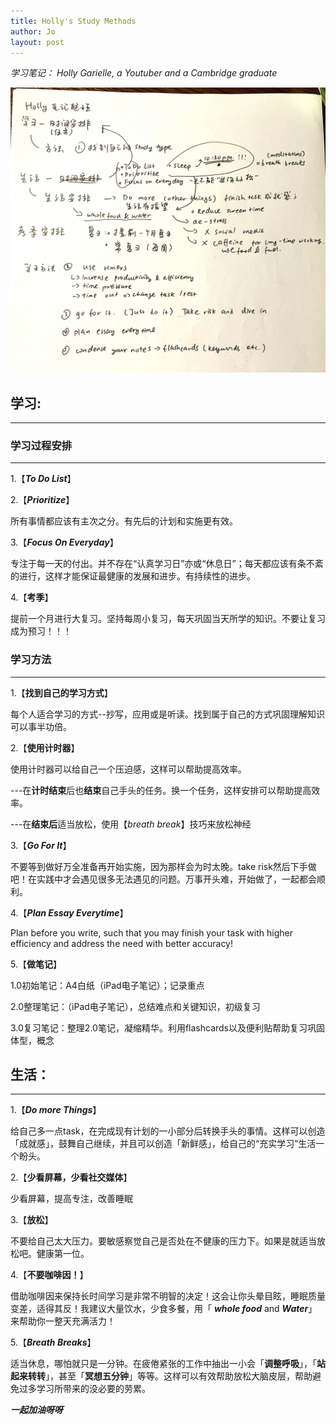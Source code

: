 ```yaml
---
title: Holly's Study Methods
author: Jo
layout: post
---
```


*学习笔记： Holly Garielle, a Youtuber and a Cambridge graduate*



![IMG_2235](../images/blog/IMG_2235.jpg)



## 学习:     

---

### 学习过程安排     

---

1.【***To Do List***】

2.【***Prioritize***】

所有事情都应该有主次之分。有先后的计划和实施更有效。

3.【***Focus On Everyday***】

专注于每一天的付出。并不存在“认真学习日”亦或“休息日”；每天都应该有条不紊的进行，这样才能保证最健康的发展和进步。有持续性的进步。

4.【**考季**】

提前一个月进行大复习。坚持每周小复习，每天巩固当天所学的知识。不要让复习成为预习！！！





### 学习方法    

---

1.【**找到自己的学习方式**】      

每个人适合学习的方式--抄写，应用或是听读。找到属于自己的方式巩固理解知识可以事半功倍。  

2.【**使用计时器**】   

使用计时器可以给自己一个压迫感，这样可以帮助提高效率。    

---在**计时结束**后也**结束**自己手头的任务。换一个任务，这样安排可以帮助提高效率。    

---在**结束后**适当放松，使用【*breath break*】技巧来放松神经       

3.【***Go For It***】

不要等到做好万全准备再开始实施，因为那样会为时太晚。take risk然后下手做吧！在实践中才会遇见很多无法遇见的问题。万事开头难，开始做了，一起都会顺利。   

4.【***Plan Essay Everytime***】    

Plan before you write, such that you may finish your task with higher efficiency and address the need with better accuracy!

5.【**做笔记**】

1.0初始笔记：A4白纸（iPad电子笔记）；记录重点

2.0整理笔记：（iPad电子笔记），总结难点和关键知识，初级复习

3.0复习笔记：整理2.0笔记，凝缩精华。利用flashcards以及便利贴帮助复习巩固体型，概念



## 生活：

---

1.【***Do more Things***】   

给自己多一点task，在完成现有计划的一小部分后转换手头的事情。这样可以创造「成就感」，鼓舞自己继续，并且可以创造「新鲜感」，给自己的“充实学习”生活一个盼头。

2.【**少看屏幕，少看社交媒体**】

少看屏幕，提高专注，改善睡眠

3.【**放松**】

不要给自己太大压力。要敏感察觉自己是否处在不健康的压力下。如果是就适当放松吧。健康第一位。

4.【**不要咖啡因！**】

借助咖啡因来保持长时间学习是非常不明智的决定！这会让你头晕目眩，睡眠质量变差，适得其反！我建议大量饮水，少食多餐，用「 ***whole food*** and ***Water***」来帮助你一整天充满活力！

5.【***Breath Breaks***】

适当休息，哪怕就只是一分钟。在疲倦紧张的工作中抽出一小会「**调整呼吸**」，「**站起来转转**」，甚至「**冥想五分钟**」等等。这样可以有效帮助放松大脑皮层，帮助避免过多学习所带来的没必要的劳累。





***一起加油呀呀***